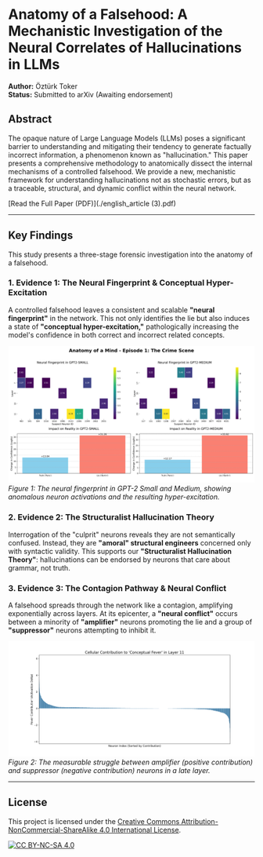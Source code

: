 # Anatomy of a Falsehood: A Mechanistic Investigation of the Neural Correlates of Hallucinations in LLMs

**Author:** Öztürk Toker  
**Status:** Submitted to arXiv (Awaiting endorsement)

## Abstract

The opaque nature of Large Language Models (LLMs) poses a significant barrier to understanding and mitigating their tendency to generate factually incorrect information, a phenomenon known as "hallucination." This paper presents a comprehensive methodology to anatomically dissect the internal mechanisms of a controlled falsehood. We provide a new, mechanistic framework for understanding hallucinations not as stochastic errors, but as a traceable, structural, and dynamic conflict within the neural network.

[Read the Full Paper (PDF)](./english_article (3).pdf)

---

## Key Findings

This study presents a three-stage forensic investigation into the anatomy of a falsehood.

### 1. Evidence 1: The Neural Fingerprint & Conceptual Hyper-Excitation

A controlled falsehood leaves a consistent and scalable **"neural fingerprint"** in the network. This not only identifies the lie but also induces a state of **"conceptual hyper-excitation,"** pathologically increasing the model's confidence in both correct and incorrect related concepts.

![Neural Fingerprint](cerberus_episode_1_visual_report.png)
*Figure 1: The neural fingerprint in GPT-2 Small and Medium, showing anomalous neuron activations and the resulting hyper-excitation.*

### 2. Evidence 2: The Structuralist Hallucination Theory

Interrogation of the "culprit" neurons reveals they are not semantically confused. Instead, they are **"amoral" structural engineers** concerned only with syntactic validity. This supports our **"Structuralist Hallucination Theory"**: hallucinations can be endorsed by neurons that care about grammar, not truth.

### 3. Evidence 3: The Contagion Pathway & Neural Conflict

A falsehood spreads through the network like a contagion, amplifying exponentially across layers. At its epicenter, a **"neural conflict"** occurs between a minority of **"amplifier"** neurons promoting the lie and a group of **"suppressor"** neurons attempting to inhibit it.

![Neural Conflict](pasteur_cellular_autopsy.png)
*Figure 2: The measurable struggle between amplifier (positive contribution) and suppressor (negative contribution) neurons in a late layer.*

---

## License

This project is licensed under the [Creative Commons Attribution-NonCommercial-ShareAlike 4.0 International License](LICENSE).

[![CC BY-NC-SA 4.0][cc-by-nc-sa-shield]][cc-by-nc-sa]

[cc-by-nc-sa]: http://creativecommons.org/licenses/by-nc-sa/4.0/
[cc-by-nc-sa-shield]: https://img.shields.io/badge/License-CC%20BY--NC--SA%204.0-lightgrey.svg
